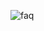 ![faq](https://user-images.githubusercontent.com/15351728/150683210-99e51a85-2cd0-4b96-aecc-699364c7e2f9.png)
